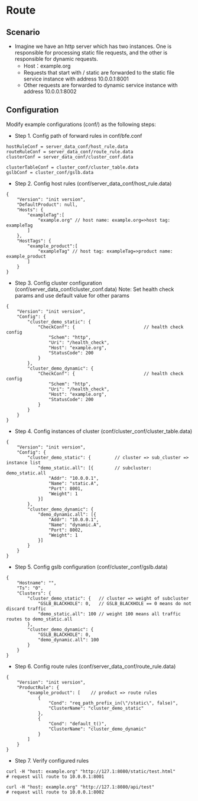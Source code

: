 # Route

## Scenario

* Imagine we have an http server which has two instances. One is responsible for processing static file requests, and the other is responsible for dynamic requests.
  * Host：example.org
  * Requests that start with / static are forwarded to the static file service instance with address 10.0.0.1:8001
  * Other requests are forwarded to dynamic service instance with address 10.0.0.1:8002

## Configuration

Modify example configurations (conf/) as the following steps:

* Step 1. Config path of forward rules in conf/bfe.conf

```
hostRuleConf = server_data_conf/host_rule.data
routeRuleConf = server_data_conf/route_rule.data
clusterConf = server_data_conf/cluster_conf.data

clusterTableConf = cluster_conf/cluster_table.data
gslbConf = cluster_conf/gslb.data  
```

* Step 2. Config host rules (conf/server_data_conf/host_rule.data)

```
{
    "Version": "init version",
    "DefaultProduct": null,
    "Hosts": {
        "exampleTag":[
            "example.org" // host name: example.org=>host tag: exampleTag
        ]
    },
    "HostTags": {
        "example_product":[
            "exampleTag" // host tag: exampleTag=>product name: example_product
        ]
    }
}
```

* Step 3. Config cluster configuration (conf/server_data_conf/cluster_conf.data)
Note: Set health check params and use default value for other params

```
{
    "Version": "init version",
    "Config": {
        "cluster_demo_static": {
            "CheckConf": {                          // health check config
                "Schem": "http",
                "Uri": "/health_check",
                "Host": "example.org",
                "StatusCode": 200
            }
        },
        "cluster_demo_dynamic": {
            "CheckConf": {                          // health check config
                "Schem": "http",
                "Uri": "/health_check",
                "Host": "example.org",
                "StatusCode": 200
            }
        }
    }
}
```

* Step 4. Config instances of cluster (conf/cluster_conf/cluster_table.data)

```
{
    "Version": "init version",
    "Config": {
        "cluster_demo_static": {         // cluster => sub_cluster => instance list
            "demo_static.all": [{        // subcluster: demo_static.all
                "Addr": "10.0.0.1",
                "Name": "static.A",
                "Port": 8001,
                "Weight": 1
            }]
        },
        "cluster_demo_dynamic": {
            "demo_dynamic.all": [{
                "Addr": "10.0.0.1",
                "Name": "dynamic.A",
                "Port": 8002,
                "Weight": 1
            }]
        }
    }
}
```

* Step 5. Config gslb configuration (conf/cluster_conf/gslb.data)

```
{
    "Hostname": "",
    "Ts": "0",
    "Clusters": {
        "cluster_demo_static": {   // cluster => weight of subcluster
            "GSLB_BLACKHOLE": 0,   // GSLB_BLACKHOLE == 0 means do not discard traffic
            "demo_static.all": 100 // weight 100 means all traffic routes to demo_static.all
        },
        "cluster_demo_dynamic": {
            "GSLB_BLACKHOLE": 0,
            "demo_dynamic.all": 100
        }
    }
}
```

* Step 6. Config route rules (conf/server_data_conf/route_rule.data)

```
{
    "Version": "init version",
    "ProductRule": {
        "example_product": [    // product => route rules
            {
                "Cond": "req_path_prefix_in(\"/static\", false)",  
                "ClusterName": "cluster_demo_static"
            },
            {
                "Cond": "default_t()",
                "ClusterName": "cluster_demo_dynamic"
            }
        ]
    }
}
```

* Step 7. Verify configured rules

```
curl -H "host: example.org" "http://127.1:8080/static/test.html"  
# request will route to 10.0.0.1:8001

curl -H "host: example.org" "http://127.1:8080/api/test"  
# request will route to 10.0.0.1:8002
```
